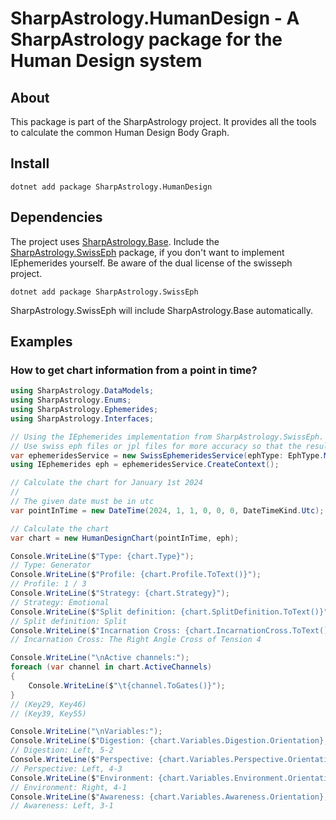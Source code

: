 # SharpAstrology.HumanDesign - A SharpAstrology package for the Human Design system

## About

This package is part of the SharpAstrology project. It provides all the tools to calculate the common Human Design Body Graph.

## Install

```
dotnet add package SharpAstrology.HumanDesign
```

## Dependencies

The project uses [SharpAstrology.Base](https://github.com/CReizner/SharpAstrology.Base).
Include the [SharpAstrology.SwissEph](https://github.com/CReizner/SharpAstrology.SwissEph) package, if you don't want to implement IEphemerides yourself. Be aware of the
dual license of the swisseph project.

```dotnet add package SharpAstrology.SwissEph```

SharpAstrology.SwissEph will include SharpAstrology.Base automatically.

## Examples

### How to get chart information from a point in time?
```C#
using SharpAstrology.DataModels;
using SharpAstrology.Enums;
using SharpAstrology.Ephemerides;
using SharpAstrology.Interfaces;

// Using the IEphemerides implementation from SharpAstrology.SwissEph.
// Use swiss eph files or jpl files for more accuracy so that the results are in alignment with online HD chart calculators.
var ephemeridesService = new SwissEphemeridesService(ephType: EphType.Moshier);
using IEphemerides eph = ephemeridesService.CreateContext();

// Calculate the chart for January 1st 2024
//
// The given date must be in utc
var pointInTime = new DateTime(2024, 1, 1, 0, 0, 0, DateTimeKind.Utc);

// Calculate the chart
var chart = new HumanDesignChart(pointInTime, eph);

Console.WriteLine($"Type: {chart.Type}");
// Type: Generator
Console.WriteLine($"Profile: {chart.Profile.ToText()}");
// Profile: 1 / 3
Console.WriteLine($"Strategy: {chart.Strategy}");
// Strategy: Emotional
Console.WriteLine($"Split definition: {chart.SplitDefinition.ToText()}");
// Split definition: Split
Console.WriteLine($"Incarnation Cross: {chart.IncarnationCross.ToText()}");
// Incarnation Cross: The Right Angle Cross of Tension 4

Console.WriteLine("\nActive channels:");
foreach (var channel in chart.ActiveChannels)
{
    Console.WriteLine($"\t{channel.ToGates()}");
}
// (Key29, Key46)
// (Key39, Key55)

Console.WriteLine("\nVariables:");
Console.WriteLine($"Digestion: {chart.Variables.Digestion.Orientation}, {chart.Variables.Digestion.Color.ToNumber()}-{chart.Variables.Digestion.Tone.ToNumber()}");
// Digestion: Left, 5-2
Console.WriteLine($"Perspective: {chart.Variables.Perspective.Orientation}, {chart.Variables.Perspective.Color.ToNumber()}-{chart.Variables.Perspective.Tone.ToNumber()}");
// Perspective: Left, 4-3
Console.WriteLine($"Environment: {chart.Variables.Environment.Orientation}, {chart.Variables.Environment.Color.ToNumber()}-{chart.Variables.Environment.Tone.ToNumber()}");
// Environment: Right, 4-1
Console.WriteLine($"Awareness: {chart.Variables.Awareness.Orientation}, {chart.Variables.Awareness.Color.ToNumber()}-{chart.Variables.Awareness.Tone.ToNumber()}");
// Awareness: Left, 3-1
```
